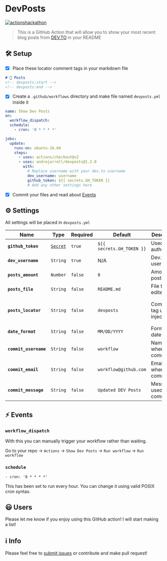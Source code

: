 # DevPosts

[![actionshackathon](https://img.shields.io/badge/%23actionshackathon-0A0A0A?style=flat-square&logo=dev.to&logoColor=white)](https://dev.to/andrejarrell/dev-posts-on-github-4pij)

<!-- devposts:start -->
<!-- devposts:end -->

> This is a GitHub Action that will allow you to show your most recent blog posts from [DEV.TO](https://dev.to) in your README

## 🛠 Setup

- [x] Place these locator comment tags in your markdown file

```markdown
# 📝 Posts
<!-- devposts:start -->
<!-- devposts:end -->
```

- [x] Create a `.github/workflows` directory and make file named `devposts.yml` inside it

```yaml
name: Show Dev Posts
on:
  workflow_dispatch:
  schedule:
    - cron: '0 * * * *'

jobs:
  update:
    runs-on: ubuntu-18.04
    steps:
      - uses: actions/checkout@v2
      - uses: andrejarrell/devposts@1.2.0
        with:
          # Replace username with your dev.to username
          dev_username: username
          github_token: ${{ secrets.GH_TOKEN }}
          # Add any other settings here
```

- [x] Commit your files and read about [Events](#-events)

## ⚙ Settings

All settings will be placed in `devposts.yml`

| Name | Type | Required | Default | Description | ETC |
| -- | -- | -- | -- | -- | -- |
| **`github_token`** | [`Secret`](https://docs.github.com/en/actions/configuring-and-managing-workflows/authenticating-with-the-github_token) | `true` | `${{ secrets.GH_TOKEN }}` | Used to authenticate |
| **`dev_username`** | `String` | `true` | N/A | Dev.to username |
| **`posts_amount`** | `Number` | `false` | `0` | Amount of posts | `0` = all |
| **`posts_file`** | `String` | `false` | `README.md` | File to be edited | Relative to root directory |
| **`posts_locator`** | `String` | `false` | `devposts` | Comment tag used to inject posts | `<!-- devposts:start -->` + `<!-- devposts:end -->` |
| **`date_format`** | `String` | `false` | `MM/DD/YYYY` | Format for date | [Moment.js Formats](https://momentjs.com/docs/#/displaying/format/) |
| **`commit_username`** | `String` | `false` | `workflow` | Name used when commiting |
| **`commit_email`** | `String` | `false` | `workflow@github.com` | Email used when commiting |
| **`commit_message`** | `String` | `false` | `Updated DEV Posts` | Message used when commiting |

## ⚡ Events

### `workflow_dispatch` 

With this you can manually trigger your workflow rather than waiting.

Go to your repo -> `Actions` -> `Show Dev Posts` -> `Run workflow` -> `Run workflow`

### `schedule`

`- cron: '0 * * * *'`

This has been set to run every hour. You can change it using valid POSIX cron syntax.

## 😃 Users

Please let me know if you enjoy using this GitHub action! I will start making a list!

## ℹ Info

Please feel free to [submit issues](https://github.com/andrejarrell/devposts/issues/new) or contribute and make pull request!